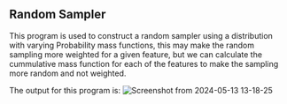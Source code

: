 ## Random Sampler

This program is used to construct a random sampler using a distribution with varying Probability mass functions, this may make the random sampling more weighted for a given feature, but we can calculate the cummulative mass function for each of the features to make the sampling more random and not weighted.

The output for this program is:
![Screenshot from 2024-05-13 13-18-25](https://github.com/gdeeeeyy/Buddi.ai/assets/73658032/3f90f908-d262-4605-a898-58f835bf91b5)
